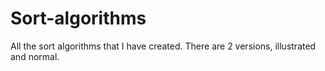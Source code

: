 # Sort-algorithms
All the sort algorithms that I have created. There are 2 versions, illustrated and normal.
